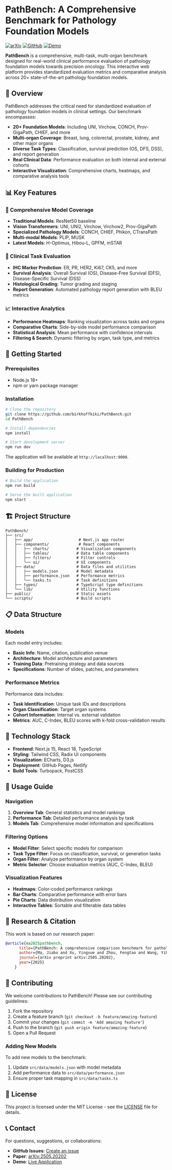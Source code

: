 # PathBench: A Comprehensive Benchmark for Pathology Foundation Models

[![arXiv](https://img.shields.io/badge/arXiv-2505.20202-b31b1b.svg)](https://arxiv.org/abs/2505.20202)
[![GitHub](https://img.shields.io/badge/GitHub-birkhoffkiki/PathBench-blue.svg)](https://github.com/birkhoffkiki/PathBench)
[![Demo](https://img.shields.io/badge/Demo-Live%20Site-green.svg)](https://birkhoffkiki.github.io/PathBench/)

**PathBench** is a comprehensive, multi-task, multi-organ benchmark designed for real-world clinical performance evaluation of pathology foundation models towards precision oncology. This interactive web platform provides standardized evaluation metrics and comparative analysis across 20+ state-of-the-art pathology foundation models.

## 🎯 Overview

PathBench addresses the critical need for standardized evaluation of pathology foundation models in clinical settings. Our benchmark encompasses:

- **20+ Foundation Models**: Including UNI, Virchow, CONCH, Prov-GigaPath, CHIEF, and more
- **Multi-organ Coverage**: Breast, lung, colorectal, prostate, kidney, and other major organs
- **Diverse Task Types**: Classification, survival prediction (OS, DFS, DSS), and report generation
- **Real Clinical Data**: Performance evaluation on both internal and external cohorts
- **Interactive Visualization**: Comprehensive charts, heatmaps, and comparative analysis tools

## 📊 Key Features

### 🔬 Comprehensive Model Coverage
- **Traditional Models**: ResNet50 baseline
- **Vision Transformers**: UNI, UNI2, Virchow, Virchow2, Prov-GigaPath
- **Specialized Pathology Models**: CONCH, CHIEF, Phikon, CTransPath
- **Multi-modal Models**: PLIP, MUSK
- **Latest Models**: H-Optimus, Hibou-L, GPFM, mSTAR

### 🏥 Clinical Task Evaluation
- **IHC Marker Prediction**: ER, PR, HER2, Ki67, CK5, and more
- **Survival Analysis**: Overall Survival (OS), Disease-Free Survival (DFS), Disease-Specific Survival (DSS)
- **Histological Grading**: Tumor grading and staging
- **Report Generation**: Automated pathology report generation with BLEU metrics

### 📈 Interactive Analytics
- **Performance Heatmaps**: Ranking visualization across tasks and organs
- **Comparative Charts**: Side-by-side model performance comparison
- **Statistical Analysis**: Mean performance with confidence intervals
- **Filtering & Search**: Dynamic filtering by organ, task type, and metrics

## 🚀 Getting Started

### Prerequisites
- Node.js 18+
- npm or yarn package manager

### Installation

```bash
# Clone the repository
git clone https://github.com/birkhoffkiki/PathBench.git
cd PathBench

# Install dependencies
npm install

# Start development server
npm run dev
```

The application will be available at `http://localhost:9000`.

### Building for Production

```bash
# Build the application
npm run build

# Serve the built application
npm start
```

## 🏗️ Project Structure

```
PathBench/
├── src/
│   ├── app/                    # Next.js app router
│   ├── components/             # React components
│   │   ├── charts/            # Visualization components
│   │   ├── tables/            # Data table components
│   │   ├── filters/           # Filter controls
│   │   └── ui/                # UI components
│   ├── data/                  # Data files and utilities
│   │   ├── models.json        # Model metadata
│   │   ├── performance.json   # Performance metrics
│   │   └── tasks.ts           # Task definitions
│   ├── types/                 # TypeScript type definitions
│   └── lib/                   # Utility functions
├── public/                    # Static assets
└── scripts/                   # Build scripts
```

## 📋 Data Structure

### Models
Each model entry includes:
- **Basic Info**: Name, citation, publication venue
- **Architecture**: Model architecture and parameters
- **Training Data**: Pretraining strategy and data sources
- **Specifications**: Number of slides, patches, and parameters

### Performance Metrics
Performance data includes:
- **Task Identification**: Unique task IDs and descriptions
- **Organ Classification**: Target organ systems
- **Cohort Information**: Internal vs. external validation
- **Metrics**: AUC, C-Index, BLEU scores with k-fold cross-validation results

## 🎨 Technology Stack

- **Frontend**: Next.js 15, React 18, TypeScript
- **Styling**: Tailwind CSS, Radix UI components
- **Visualization**: ECharts, D3.js
- **Deployment**: GitHub Pages, Netlify
- **Build Tools**: Turbopack, PostCSS

## 📖 Usage Guide

### Navigation
1. **Overview Tab**: General statistics and model rankings
2. **Performance Tab**: Detailed performance analysis by task
3. **Models Tab**: Comprehensive model information and specifications

### Filtering Options
- **Model Filter**: Select specific models for comparison
- **Task Type Filter**: Focus on classification, survival, or generation tasks
- **Organ Filter**: Analyze performance by organ system
- **Metric Selector**: Choose evaluation metrics (AUC, C-Index, BLEU)

### Visualization Features
- **Heatmaps**: Color-coded performance rankings
- **Bar Charts**: Comparative performance with error bars
- **Pie Charts**: Data distribution visualization
- **Interactive Tables**: Sortable and filterable data tables

## 🔬 Research & Citation

This work is based on our research paper:

```bibtex
@article{ma2025pathbench,
      title={PathBench: A comprehensive comparison benchmark for pathology foundation models towards precision oncology},
      author={Ma, Jiabo and Xu, Yingxue and Zhou, Fengtao and Wang, Yihui and Jin, Cheng and Guo, Zhengrui and Wu, Jianfeng and Tang, On Ki and Zhou, Huajun and Wang, Xi and Luo, Luyang and Zhang, Zhengyu and Cai, Du and Gao, Zizhao and Wang, Wei and Liu, Yueping and He, Jiankun and Cui, Jing and Li, Zhenhui and Zhang, Jing and Gao, Feng and Zhang, Xiuming and Liang, Li and Chan, Ronald Cheong Kin and Wang, Zhe and Chen, Hao},
      journal={arXiv preprint arXiv:2505.20202},
      year={2025}
    }
```

## 🤝 Contributing

We welcome contributions to PathBench! Please see our contributing guidelines:

1. Fork the repository
2. Create a feature branch (`git checkout -b feature/amazing-feature`)
3. Commit your changes (`git commit -m 'Add amazing feature'`)
4. Push to the branch (`git push origin feature/amazing-feature`)
5. Open a Pull Request

### Adding New Models
To add new models to the benchmark:
1. Update `src/data/models.json` with model metadata
2. Add performance data to `src/data/performance.json`
3. Ensure proper task mapping in `src/data/tasks.ts`

## 📄 License

This project is licensed under the MIT License - see the [LICENSE](LICENSE) file for details.

## 📞 Contact

For questions, suggestions, or collaborations:
- **GitHub Issues**: [Create an issue](https://github.com/birkhoffkiki/PathBench/issues)
- **Paper**: [arXiv:2505.20202](https://arxiv.org/abs/2505.20202)
- **Demo**: [Live Application](https://birkhoffkiki.github.io/PathBench/)